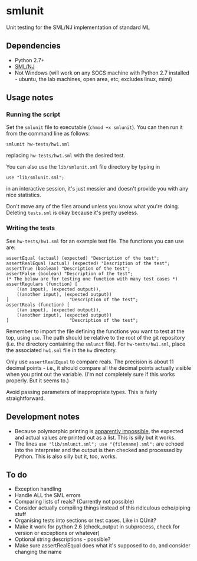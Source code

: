 smlunit
=======

Unit testing for the SML/NJ implementation of standard ML

Dependencies
------------

* Python 2.7+
* [SML/NJ](http://www.smlnj.org/)
* Not Windows (will work on any SOCS machine with Python 2.7 installed - ubuntu, the lab machines, open area, etc; excludes linux, mimi)

Usage notes
-----------

### Running the script

Set the `smlunit` file to executable (`chmod +x smlunit`). You can then run it from the command line as follows:

`smlunit hw-tests/hw1.sml`

replacing `hw-tests/hw1.sml` with the desired test.

You can also use the `lib/smlunit.sml` file directory by typing in

`use "lib/smlunit.sml";`

in an interactive session, it's just messier and doesn't provide you with any nice statistics.

Don't move any of the files around unless you know what you're doing. Deleting `tests.sml` is okay because it's pretty useless.

### Writing the tests

See `hw-tests/hw1.sml` for an example test file. The functions you can use are:

	assertEqual (actual) (expected) "Description of the test";
	assertRealEqual (actual) (expected) "Description of the test";
	assertTrue (boolean) "Description of the test";
	assertFalse (boolean) "Description of the test";
	(* The below are for testing one function with many test cases *)
	assertRegulars (function) [
		((an input), (expected output)),
		((another input), (expected output))
	]						"Description of the test";
	assertReals (function) [
		((an input), (expected output)),
		((another input), (expected output))
	]						"Description of the test";

Remember to import the file defining the functions you want to test at the top, using `use`. The path should be relative to the root of the git repository (i.e. the directory containing the `smlunit` file). For `hw-tests/hw1.sml`, place the associated `hw1.sml` file in the `hw` directory.

Only use `assertRealEqual` to compare reals. The precision is about 11 decimal points - i.e., it should compare all the decimal points actually visible when you print out the variable. (I'm not completely sure if this works properly. But it seems to.)

Avoid passing parameters of inappropriate types. This is fairly straightforward.

Development notes
-----------------

* Because polymorphic printing is [apparently impossible](http://www.smlnj.org/doc/FAQ/faq.txt), the expected and actual values are printed out as a list. This is silly but it works.
* The lines `use "lib/smlunit.sml"; use "{filename}.sml";` are echoed into the interpreter and the output is then checked and processed by Python. This is also silly but it, too, works.

To do
-----

* Exception handling
* Handle ALL the SML errors
* Comparing lists of reals? (Currently not possible)
* Consider actually compiling things instead of this ridiculous echo/piping stuff
* Organising tests into sections or test cases. Like in QUnit?
* Make it work for python 2.6 (check_output in subprocess, check for version or exceptions or whatever)
* Optional string descriptions - possible?
* Make sure assertRealEqual does what it's supposed to do, and consider changing the name

